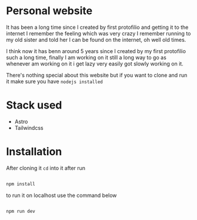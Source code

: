 # Personal website


It has been a long time since I created by first protofilio and getting it to the internet I remember the feeling which was very crazy I remember running to my old sister and told her I can be found on the internet, oh well old times.


I think now it has benn around 5 years since I created by my first protofilio such a long time, finally I am working on it still a long way to go as whenever am working on it i get lazy very easily got slowly working on it.


There's nothing special about this website but if you want to clone and run it make sure you have `nodejs installed`


# Stack used
 - Astro
 - Tailwindcss

# Installation

After cloning it `cd` into it after run

```bash

npm install

```

to run it on localhost use the command below


```bash

npm run dev

```

